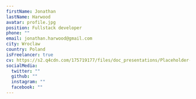 ```yaml
---
firstName: Jonathan
lastName: Harwood
avatar: profile.jpg
position: Fullstack developer
phone: ""
email: jonathan.harwood@gmail.com
city: Wroclaw
country: Poland
isFreelancer: true
cv: https://s2.q4cdn.com/175719177/files/doc_presentations/Placeholder-PDF.pdf
socialMedia:
  twitter: ""
  github: ""
  instagram: ""
  facebook: ""
---
```

